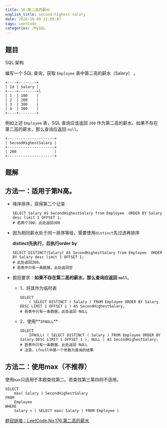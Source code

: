 ```yaml
---
title: 56.第二高的薪水
english_title: second-highest-salary
date: 2020-10-08 12:09:07
tags: LeetCode
categories: /MySQL
---
```


## 题目

SQL 架构

编写一个 SQL 查询，获取 `Employee` 表中第二高的薪水（Salary） 。

```
+----+--------+
| Id | Salary |
+----+--------+l
| 1  | 100    |
| 2  | 200    |
| 3  | 300    |
| 4  | 300    |
+----+--------+
```

例如上述 `Employee` 表，SQL 查询应该返回 `200` 作为第二高的薪水。如果不存在第二高的薪水，那么查询应返回 `null`。

```
+---------------------+
| SecondHighestSalary |
+---------------------+
| 200                 |
+---------------------+
```

## 题解

## 方法一：适用于第N高。

* 降序排序，获得第二个记录

  ```mysql
  SELECT Salary AS SecondHighestSalary from Employee  ORDER BY Salary desc limit 1 OFFSET 1;
  # 若两个300，此处返回300
  ```

* 因为相同薪水处于同一排序等级，需要使用`distinct`先过滤再排序

  **distinct先执行，后执行order by**

  ```mysql
  SELECT DISTINCT(Salary) AS SecondHighestSalary from Employee  ORDER BY Salary desc limit 1 OFFSET 1;
  # 此处返回200。
  # 若表中只有一条数据，此处返回空
  ```

* 题目要求：**如果不存在第二高的薪水，那么查询应返回 `null`**。

  * 1、将其作为临时表

    ```mysql
    SELECT
    	( SELECT DISTINCT ( Salary ) FROM Employee ORDER BY Salary DESC LIMIT 1 OFFSET 1 ) AS SecondHighestSalary;
    # 若表中只有一条数据，此处返回 NULL
    ```

  * 2、使用**`IFNULL`**

    ```mysql
    SELECT
    	IFNULL( ( SELECT DISTINCT ( Salary ) FROM Employee ORDER BY Salary DESC LIMIT 1 OFFSET 1 ), NULL ) AS SecondHighestSalary;
    # 若表中只有一条数据，此处返回 NULL	
    # 注意，ifnull中第一个参数为查询的结果
    ```

## 方法二：使用max（不推荐）

使用`max`只适用于本题查找第二。若查找第三第四则不适用。

```mysql
SELECT
	max( Salary ) SecondHighestSalary 
FROM
	Employee 
WHERE
	Salary < ( SELECT max( Salary ) FROM Employee )
```

[题目链接：LeetCode.No.176.第二高的薪水](https://leetcode-cn.com/problems/second-highest-salary/)

